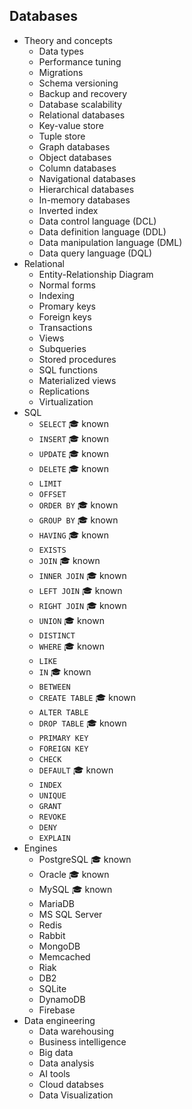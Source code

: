 ## Databases

- Theory and concepts
  - Data types
  - Performance tuning
  - Migrations
  - Schema versioning
  - Backup and recovery
  - Database scalability
  - Relational databases
  - Key-value store
  - Tuple store
  - Graph databases
  - Object databases
  - Column databases
  - Navigational databases
  - Hierarchical databases
  - In-memory databases
  - Inverted index
  - Data control language (DCL)
  - Data definition language (DDL)
  - Data manipulation language (DML)
  - Data query language (DQL)
- Relational
  - Entity-Relationship Diagram
  - Normal forms
  - Indexing
  - Promary keys
  - Foreign keys
  - Transactions
  - Views
  - Subqueries
  - Stored procedures
  - SQL functions
  - Materialized views
  - Replications
  - Virtualization
- SQL
  - `SELECT` 🎓 known
  - `INSERT` 🎓 known
  - `UPDATE` 🎓 known
  - `DELETE` 🎓 known
  - `LIMIT`
  - `OFFSET`
  - `ORDER BY` 🎓 known
  - `GROUP BY` 🎓 known
  - `HAVING` 🎓 known
  - `EXISTS`
  - `JOIN` 🎓 known
  - `INNER JOIN` 🎓 known
  - `LEFT JOIN` 🎓 known
  - `RIGHT JOIN` 🎓 known
  - `UNION` 🎓 known
  - `DISTINCT`
  - `WHERE` 🎓 known
  - `LIKE`
  - `IN` 🎓 known
  - `BETWEEN`
  - `CREATE TABLE` 🎓 known
  - `ALTER TABLE`
  - `DROP TABLE` 🎓 known
  - `PRIMARY KEY`
  - `FOREIGN KEY`
  - `CHECK`
  - `DEFAULT` 🎓 known
  - `INDEX`
  - `UNIQUE`
  - `GRANT`
  - `REVOKE`
  - `DENY`
  - `EXPLAIN`
- Engines
  - PostgreSQL 🎓 known
  - Oracle 🎓 known
  - MySQL 🎓 known
  - MariaDB
  - MS SQL Server
  - Redis
  - Rabbit
  - MongoDB
  - Memcached
  - Riak
  - DB2
  - SQLite
  - DynamoDB
  - Firebase
- Data engineering
  - Data warehousing
  - Business intelligence
  - Big data
  - Data analysis
  - AI tools
  - Cloud databses
  - Data Visualization

